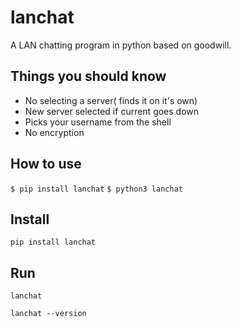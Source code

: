 lanchat
====

A LAN chatting program in python based on goodwill.

Things you should know
----------------------

- No selecting a server( finds it on it's own)
- New server selected if current goes down
- Picks your username from the shell
- No encryption

How to use
----------

`$ pip install lanchat`
`$ python3 lanchat`

Install
-------

`pip install lanchat`


Run
---

`lanchat`

`lanchat --version`
